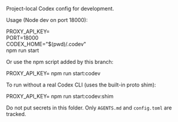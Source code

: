 Project-local Codex config for development.

Usage (Node dev on port 18000):

PROXY_API_KEY=<your-dev-key> \
 PORT=18000 \
 CODEX_HOME="$(pwd)/.codev" \
 npm run start

Or use the npm script added by this branch:

PROXY_API_KEY=<your-dev-key> npm run start:codev

To run without a real Codex CLI (uses the built-in proto shim):

PROXY_API_KEY=<your-dev-key> npm run start:codev:shim

Do not put secrets in this folder. Only `AGENTS.md` and `config.toml` are tracked.
